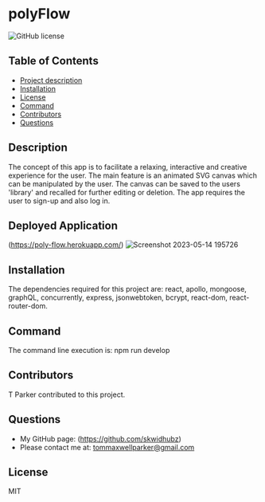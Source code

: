 
# polyFlow
![GitHub license](https://img.shields.io/badge/license-MIT-blue)          
## Table of Contents                      
- [Project description](#description)
- [Installation](#installation)
- [License](#license)
- [Command](#command)
- [Contributors](#contributors)
- [Questions](#questions)
## Description
The concept of this app is to facilitate a relaxing, interactive and creative experience for the user. The main feature is an animated SVG canvas which can be manipulated by the user. The canvas can be saved to the users 'library' and recalled for further editing or deletion. The app requires the user to sign-up and also log in.
## Deployed Application
(https://poly-flow.herokuapp.com/)
![Screenshot 2023-05-14 195726](https://github.com/skwidhubz/poly-flow/assets/81959922/ad99c8b9-f5d3-4ff8-bc9d-32c8e6df1e45)

## Installation
The dependencies required for this project are: react, apollo, mongoose, graphQL, concurrently, express, jsonwebtoken, bcrypt, react-dom, react-router-dom.
## Command
The command line execution is: npm run develop 
## Contributors
T Parker contributed to this project.
## Questions
- My GitHub page: (https://github.com/skwidhubz)
- Please contact me at: tommaxwellparker@gmail.com
## License
MIT



